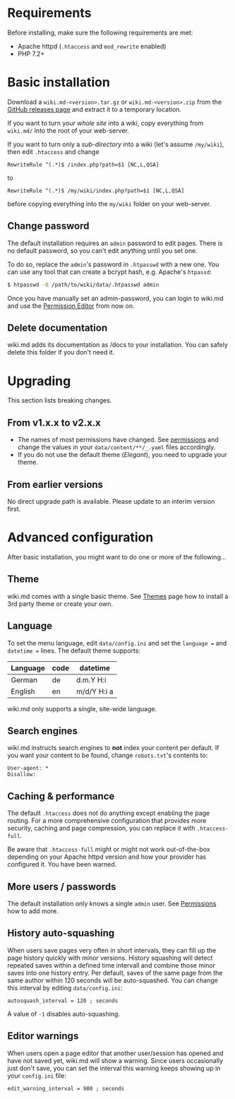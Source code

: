 # Requirements

Before installing, make sure the following requirements are met:

* Apache httpd (`.htaccess` and `mod_rewrite` enabled)
* PHP 7.2+

# Basic installation

Download a `wiki.md-<version>.tar.gz` or `wiki.md-<version>.zip` from the [GitHub releases page](https://github.com/nerdreich/wiki.md/releases) and extract it to a temporary location.

If you want to turn your *whole site* into a wiki, copy everything from `wiki.md/` into the root of your web-server.

If you want to turn only a *sub-directory* into a wiki (let's assume `/my/wiki`), then edit `.htaccess` and change

```
RewriteRule ^(.*)$ /index.php?path=$1 [NC,L,QSA]
```

to

```
RewriteRule ^(.*)$ /my/wiki/index.php?path=$1 [NC,L,QSA]
```

before copying everything into the `my/wiki` folder on your web-server.

## Change password

The default installation requires an `admin` password to edit pages. There is no default password, so you can't edit anything until you set one.

To do so, replace the `admin`'s password in `.htpasswd` with a new one. You can use any tool that can create a bcrypt hash, e.g. Apache's `htpassd`:

```sh
$ htpasswd -B /path/to/wiki/data/.htpasswd admin
```

Once you have manually set an admin-password, you can login to wiki.md and use the [Permission Editor](permissions.md) from now on.

## Delete documentation

wiki.md adds its documentation as /docs to your installation. You can safely delete this folder if you don't need it.

# Upgrading

This section lists breaking changes.

## From v1.x.x to v2.x.x

* The names of most permissions have changed. See [permissions](permissions.md) and change the values in your `data/content/**/_.yaml` files accordingly.
* If you do not use the default theme (_Elegant_), you need to upgrade your theme.

## From earlier versions

No direct upgrade path is available. Please update to an interim version first.

# Advanced configuration

After basic installation, you might want to do one or more of the following...

## Theme

wiki.md comes with a single basic theme. See [Themes](themes.md) page how to install a 3rd party theme or create your own.

## Language

To set the menu language, edit `data/config.ini` and set the `language =` and `datetime =` lines. The default theme supports:

|Language|code|datetime   |
|--------|----|-----------|
|German  |de  |d.m.Y H:i  |
|English |en  |m/d/Y H:i a|

wiki.md only supports a single, site-wide language.

## Search engines

wiki.md instructs search engines to **not** index your content per default. If you want your content to be found, change `robots.txt`'s contents to:

```
User-agent: *
Disallow:
```

## Caching & performance

The default `.htaccess` does not do anything except enabling the page routing. For a more comprehensive configuration that provides more security, caching and page compression, you can replace it with `.htaccess-full`.

Be aware that `.htaccess-full` might or might not work out-of-the-box depending on your Apache httpd version and how your provider has configured it. You have been warned.

## More users / passwords

The default installation only knows a single `admin` user. See [Permissions](permissions.md) how to add more.

## History auto-squashing

When users save pages very often in short intervals, they can fill up the page history quickly with minor versions. History squashing will detect repeated saves within a defined time intervall and combine those minor saves into one history entry. Per default, saves of the same page from the same author within 120 seconds will be auto-squashed. You can change this interval by editing `data/config.ini`:

```
autosquash_interval = 120 ; seconds
```

A value of `-1` disables auto-squashing.

## Editor warnings

When users open a page editor that another user/session has opened and have not saved yet, wiki.md will show a warning. Since users occasionally just don't save, you can set the interval this warning keeps showing up in your `config.ini` file:

```
edit_warning_interval = 900 ; seconds
```
